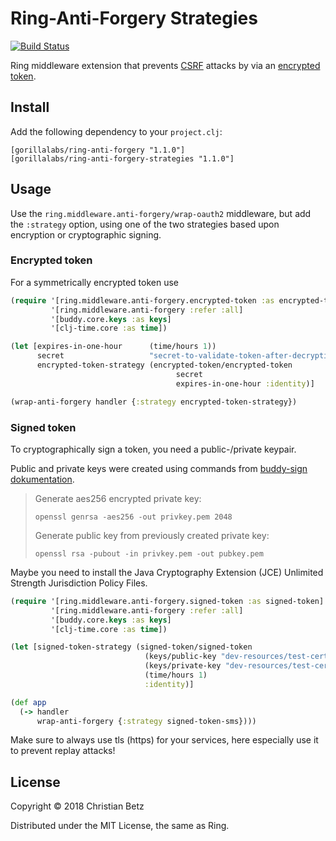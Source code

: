 # Ring-Anti-Forgery Strategies

[![Build Status](https://travis-ci.org/ring-clojure/ring-anti-forgery-strategies.svg?branch=master)](https://travis-ci.org/ring-clojure/ring-anti-forgery-strategies)

Ring middleware extension that prevents [CSRF][1] attacks by via 
an [encrypted token][2].

[1]: http://en.wikipedia.org/wiki/Cross-site_request_forgery
[2]: https://www.owasp.org/index.php/Cross-Site_Request_Forgery_(CSRF)_Prevention_Cheat_Sheet#Encrypted_Token_Pattern


## Install

Add the following dependency to your `project.clj`:

    [gorillalabs/ring-anti-forgery "1.1.0"]
    [gorillalabs/ring-anti-forgery-strategies "1.1.0"]

## Usage

Use the `ring.middleware.anti-forgery/wrap-oauth2` middleware, but add
the `:strategy` option, using one of the two strategies based upon
encryption or cryptographic signing.

### Encrypted token

For a symmetrically encrypted token use 

```clojure
(require '[ring.middleware.anti-forgery.encrypted-token :as encrypted-token]
         '[ring.middleware.anti-forgery :refer :all]
         '[buddy.core.keys :as keys]
         '[clj-time.core :as time])

(let [expires-in-one-hour      (time/hours 1))
      secret                   "secret-to-validate-token-after-decryption-to-make-sure-i-encrypted-stuff")
      encrypted-token-strategy (encrypted-token/encrypted-token
                                     secret
                                     expires-in-one-hour :identity)]

(wrap-anti-forgery handler {:strategy encrypted-token-strategy})
```

### Signed token

To cryptographically sign a token, you need a public-/private keypair.

Public and private keys were created using commands from 
[buddy-sign dokumentation](https://funcool.github.io/buddy-sign/latest/#generate-keypairs).

> Generate aes256 encrypted private key:
>       
>     openssl genrsa -aes256 -out privkey.pem 2048
>       
> Generate public key from previously created private key:
>        
>     openssl rsa -pubout -in privkey.pem -out pubkey.pem
       
Maybe you need to install the Java Cryptography Extension (JCE) Unlimited Strength Jurisdiction Policy Files.


```clojure
(require '[ring.middleware.anti-forgery.signed-token :as signed-token]
         '[ring.middleware.anti-forgery :refer :all]
         '[buddy.core.keys :as keys]
         '[clj-time.core :as time])

(let [signed-token-strategy (signed-token/signed-token
                              (keys/public-key "dev-resources/test-certs/pubkey.pem")
                              (keys/private-key "dev-resources/test-certs/privkey.pem" "antiforgery")
                              (time/hours 1)
                              :identity)]

(def app
  (-> handler
      wrap-anti-forgery {:strategy signed-token-sms})))
```


Make sure to always use tls (https) for your services, here especially
use it to prevent replay attacks!


## License

Copyright © 2018 Christian Betz

Distributed under the MIT License, the same as Ring.
